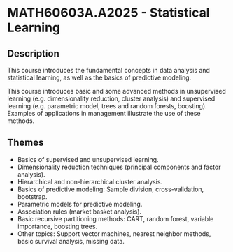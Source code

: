 # MATH60603A.A2025 - Statistical Learning


## Description
This course introduces the fundamental concepts in data analysis and statistical learning, as well as the basics of predictive modeling.

This course introduces basic and some advanced methods in unsupervised learning (e.g. dimensionality reduction, cluster analysis) and supervised learning (e.g. parametric model, trees and random forests, boosting). Examples of applications in management illustrate the use of these methods.


## Themes
- Basics of supervised and unsupervised learning.
- Dimensionality reduction techniques (principal components and factor analysis).
- Hierarchical and non-hierarchical cluster analysis.
- Basics of predictive modeling: Sample division, cross-validation, bootstrap.
- Parametric models for predictive modeling.
- Association rules (market basket analysis).
- Basic recursive partitioning methods: CART, random forest, variable importance, boosting trees.
- Other topics: Support vector machines, nearest neighbor methods, basic survival analysis, missing data.